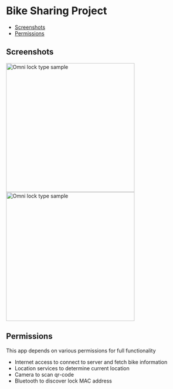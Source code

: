 # Bike Sharing Project

- [Screenshots](#screenshots)
- [Permissions](#permissions)

## Screenshots

<img src="https://github.com/Retch/shareabike-app/assets/16291785/9a81f104-0362-43fd-8b3c-805196d57b68" alt="Omni lock type sample" width="350"/>

<img src="https://github.com/Retch/shareabike-app/assets/16291785/f74a571c-3e91-4f83-a36a-413461f1e591" alt="Omni lock type sample" width="350"/>

## Permissions
This app depends on various permissions for full functionality
- Internet access to connect to server and fetch bike information
- Location services to determine current location
- Camera to scan qr-code
- Bluetooth to discover lock MAC address
